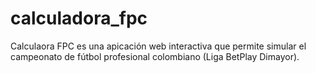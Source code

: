 # calculadora_fpc
Calculaora FPC es una apicación web interactiva que permite simular el campeonato de fútbol profesional colombiano (Liga BetPlay Dimayor).
